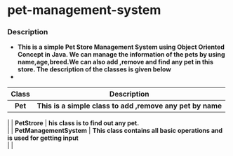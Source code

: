 # pet-management-system

### Description
- **This is a simple Pet Store Management System using Object Oriented Concept in Java. We can manage the information of the pets by using name,age,breed.We can also add ,remove and find any pet in this store. The description of the classes is given below**
- 
| **Class**        |                                                                                          **Description**                                                                                         |
|:------------------:|------------------------------------------------------------------------------------------------------------------------------------------------------------------------------------------------|
| **Pet**            | **This is a simple class to add ,remove any pet by name** 
|
| **PetStrore**      | **his class is to find out any pet.**  
|
| **PetManagementSystem**  | **This class contains all basic operations and is used for getting input**       
|
                                                                                                                                                        |
